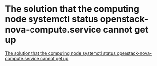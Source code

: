 # The solution that the computing node systemctl status openstack-nova-compute.service cannot get up
[The solution that the computing node systemctl status openstack-nova-compute.service cannot get up](https://aiwithcloud.com/2022/09/16/the_solution_that_the_computing_node_systemctl_status_openstack_nova_compute-service_cannot_get_up/)